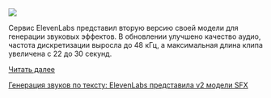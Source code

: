 <!--2025-09-04 14:22:19-->
<div class="yb">
  <div class="rss habr"><img src="https://habrastorage.org/getpro/habr/upload_files/dfb/487/33a/dfb48733a3837bd3d49ab326ecb03b00.png" /><p>Сервис ElevenLabs представил вторую версию своей модели для генерации звуковых эффектов. В обновлении улучшено качество аудио, частота дискретизации выросла до 48 кГц, а максимальная длина клипа увеличена с 22 до 30 секунд.  </p> <a href="https://habr.com/ru/articles/943962/#habracut">Читать далее</a> <p class="titl"><a href="https://habr.com/ru/companies/bothub/news/943962/?utm_source=habrahabr&utm_medium=rss&utm_campaign=943962">Генерация звуков по тексту: ElevenLabs представила v2 модели SFX</a></p></div>
</div>
